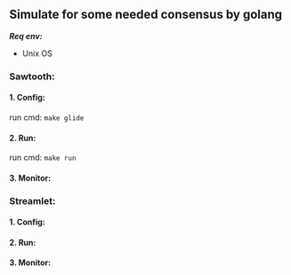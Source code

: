 ## Simulate for some needed consensus by golang

***Req env:***

- Unix OS

### Sawtooth:

#### 1. Config:

run cmd: `make glide`

#### 2. Run:

run cmd: `make run`

#### 3. Monitor:

### Streamlet:

#### 1. Config:

#### 2. Run:

#### 3. Monitor:

